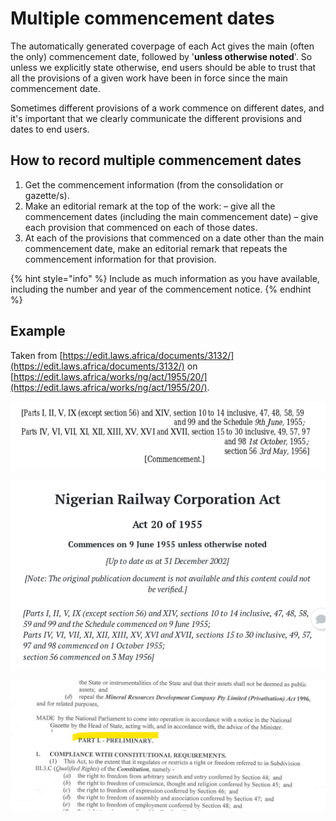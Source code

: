 # Multiple commencement dates

The automatically generated coverpage of each Act gives the main \(often the only\) commencement date, followed by '**unless otherwise noted**'. So unless we explicitly state otherwise, end users should be able to trust that all the provisions of a given work have been in force since the main commencement date.

Sometimes different provisions of a work commence on different dates, and it's important that we clearly communicate the different provisions and dates to end users.

## How to record multiple commencement dates

1. Get the commencement information \(from the consolidation or gazette/s\).
2. Make an editorial remark at the top of the work:  – give all the commencement dates \(including the main commencement date\)  – give each provision that commenced on each of those dates.
3. At each of the provisions that commenced on a date other than the main commencement date, make an editorial remark that repeats the commencement information for that provision.

{% hint style="info" %}
Include as much information as you have available, including the number and year of the commencement notice.
{% endhint %}

## Example

Taken from [https://edit.laws.africa/documents/3132/](https://edit.laws.africa/documents/3132/) on [https://edit.laws.africa/works/ng/act/1955/20/](https://edit.laws.africa/works/ng/act/1955/20/).

![Commencement note at the top of the Act in the consolidation](../../.gitbook/assets/nigerian-railway-corporation-act-commencement-note.png)

![Commencement note at the top of the Act](../../.gitbook/assets/nigerian-railway-corporation-act-coverpage.png)

![Commencement note at section 15](../../.gitbook/assets/image%20%2860%29.png)




